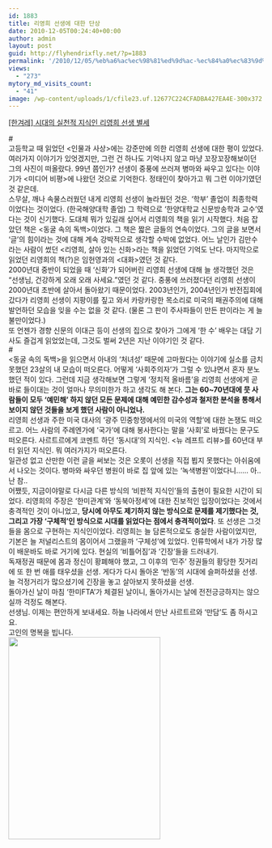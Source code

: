 ```yaml
---
id: 1883
title: 리영희 선생에 대한 단상
date: 2010-12-05T00:24:40+00:00
author: admin
layout: post
guid: http://flyhendrixfly.net/?p=1883
permalink: '/2010/12/05/%eb%a6%ac%ec%98%81%ed%9d%ac-%ec%84%a0%ec%83%9d%ec%97%90-%eb%8c%80%ed%95%9c-%eb%8b%a8%ec%83%81/'
views:
  - "273"
mytory_md_visits_count:
  - "41"
image: /wp-content/uploads/1/cfile23.uf.12677C224CFADBA427EA4E-300x372.jpg
---
```

<div>
</div>

<div>
</div>

<a href="http://www.hani.co.kr/arti/society/society_general/452177.html" target="_blank" title="[http://www.hani.co.kr/arti/society/society_general/452177.html]로 이동합니다." id="">[한겨레] 시대의 실천적 지식인 리영희 선생 별세</a>

<div id="">
</div>

<div id="">
  #
</div>

<div id="">
  고등학교 때 읽었던 <인물과 사상>에는 강준만에 의한 리영희 선생에 대한 평이 있었다. 여러가지 이야기가 있엇겠지만, 그런 건 하나도 기억나지 않고 마냥 꼬장꼬장해보이던 그의 사진이 떠올랐다. 99년 쯤인가? 선생이 중풍에 쓰러져 병마와 싸우고 있다는 이야기가 <미디어 비평>에 나왔던 것으로 기억한다. 정태인이 찾아가고 뭐 그런 이야기였던 것 같은데.
</div>

<div id="">
</div>

<div id="">
  스무살, 깨나 속물스러웠던 내게 리영희 선생이 놀라웠던 것은. &#8216;학부&#8217; 졸업이 최종학력이었다는 것이었다. (한국해양대학 졸업) 그 학력으로 &#8216;한양대학교 신문방송학과 교수&#8217;였다는 것이 신기했다. 도대체 뭐가 있길래 싶어서 리영희의 책을 읽기 시작했다. 처음 잡았던 책은 <동굴 속의 독백>이었다. 그 책은 짧은 글들의 연속이었다. 그의 글을 보면서 &#8216;글&#8217;의 힘이라는 것에 대해 계속 강박적으로 생각할 수박에 없었다.&nbsp;어느 날인가 김만수라는 사람이 썼던 <리영희, 살아 있는 신화>라는 책을 읽었던 기억도 난다. 마지막으로 읽었던 리영희의 책(?)은 임헌영과의 <대화>였던 것 같다.
</div>

<div id="">
</div>

<div id="">
  2000년대 중반이 되었을 때 &#8216;신화&#8217;가 되어버린 리영희 선생에 대해 늘 생각했던 것은 &#8220;선생님, 건강하게 오래 오래 사세요.&#8221;였던 것 같다. 중풍에 쓰러졌다던 리영희 선생이 2000년대 초반에 살아서 돌아왔기 때문이었다. 2003년인가, 2004년인가 반전집회에 갔다가 리영희 선생이 지팡이를 짚고 와서 카랑카랑한 목소리로 미국의 패권주의에 대해 발언하던 모습을 잊을 수는 없을 것 같다. (물론 그 판이 주사파들이 만든 판이라는 게 늘 불만이었다.)
</div>

<div id="">
</div>

<div id="">
  또 언젠가 경향 신문의 이대근 등이 선생의 집으로 찾아가 그에게 &#8216;한 수&#8217; 배우는 대담 기사도 즐겁게 읽었었는데, 그것도 벌써 2년은 지난 이야기인 것 같다.&nbsp;
</div>

<div id="">
</div>

<div id="">
  #
</div>

<div id="aeaoofnhgocdbnbeljkmbjdmhbcokfdb-mousedown">
  <동굴 속의 독백>을 읽으면서 아내의 &#8216;처녀성&#8217; 때문에 고마웠다는 이야기에 실소를 금치 못했던 23살의 내 모습이 떠오른다. 어떻게 &#8216;사회주의자&#8217;가 그럴 수 있냐면서 혼자 분노했던 적이 있다. 그런데 지금 생각해보면 그렇게 &#8216;정치적 올바름&#8217;을 리영희 선생에게 곧 바로 들이대는 것이 얼마나 무의미한가 하고 생각도 해 본다. <b id="">그는 60~70년대에 뭇 사람들이 모두 &#8216;예민해&#8217; 하지 않던 모든 문제에 대해 예민한 감수성과 철저한 분석을 통해서 보이지 않던 것들을 보게 했던 사람이 아니었나.&nbsp;</b>
</div>

<div id="">
</div>

<div id="">
  리영희 선생과 주한 미국 대사의 &#8216;광주 민중항쟁에서의 미국의 역할&#8217;에 대한 논쟁도 떠오르고. 어느 사람의 주례엔가에 &#8216;국가&#8217;에 대해 봉사한다는 말을 &#8216;사회&#8217;로 바꿨다는 문구도 떠오른다. 사르트르에게 코멘트 하던 &#8216;동시대&#8217;의 지식인. <뉴 레프트 리뷰>를 60년대 부터 읽던 지식인. 뭐 여러가지가 떠오른다.
</div>

<div id="">
</div>

<div id="">
  일관성 없고 산만한 이런 글을 써보는 것은 오롯이 선생을 직접 뵙지 못했다는 아쉬움에서 나오는 것이다. 병마와 싸우던 병원이 바로 집 앞에 있는 &#8216;녹색병원&#8217;이었다니&#8230;&#8230; 아.. 난 참..
</div>

<div id="">
</div>

<div id="">
  어쨌듯, 지금이야말로 다시금 다른 방식의 &#8216;비판적 지식인&#8217;들의 출현이 필요한 시간이 되었다. 리영희의 주장은 &#8216;한미관계&#8217;와 &#8216;동북아정세&#8217;에 대한 진보적인 입장이었다는 것에서 충격적인 것이 아니었고, <b>당시에 아무도 제기하지 않는 방식으로 문제를 제기했다는 것, 그리고 가장 &#8216;구체적&#8217;인 방식으로 시대를 읽었다는 점에서 충격적이었다</b>. 또 선생은 그것들을 몸으로 구현하는 지식인이었다. 리영희는 늘 담론적으로도 충실한 사람이었지만, 기본은 늘 저널리스트의 몸이어서 그랬을까 &#8216;구체성&#8217;에 있었다. 인류학에서 내가 가장 많이 배운바도 바로 거기에 있다. 현실의 &#8216;비틀어짐&#8217;과 &#8216;긴장&#8217;들을 드러내기.
</div>

<div id="">
</div>

<div id="">
  독재정권 때문에 몸과 정신이 황폐해야 했고, 그 이후의 &#8216;민주&#8217; 정권들의 황당한 짓거리에 또 한 번 애를 태우셨을 선생. 게다가 다시 돌아온 &#8216;반동&#8217;의 시대에 슬퍼하셨을 선생. 늘 걱정거리가 많으셨기에 긴장을 놓고 살아보지 못하셨을 선생.
</div>

<div id="aeaoofnhgocdbnbeljkmbjdmhbcokfdb-mousedown">
</div>

<div id="aeaoofnhgocdbnbeljkmbjdmhbcokfdb-mousedown">
  돌아가신 날이 마침 &#8216;한미FTA&#8217;가 체결된 날이니, 돌아가시는 날에 전전긍긍하지는 않으실까 걱정도 해본다.
</div>

<div id="aeaoofnhgocdbnbeljkmbjdmhbcokfdb-mousedown">
</div>

<div id="aeaoofnhgocdbnbeljkmbjdmhbcokfdb-mousedown">
  선생님. 이제는 편안하게 보내세요. 하늘 나라에서 만난 사르트르와 &#8216;만담&#8217;도 좀 하시고요.
</div>

<div id="aeaoofnhgocdbnbeljkmbjdmhbcokfdb-mousedown">
</div>

<div id="aeaoofnhgocdbnbeljkmbjdmhbcokfdb-mousedown">
  고인의 명복을 빕니다.
</div>

<div id="aeaoofnhgocdbnbeljkmbjdmhbcokfdb-mousedown">
</div>

<div id="aeaoofnhgocdbnbeljkmbjdmhbcokfdb-mousedown">
  <img src="http://submania.dothome.co.kr/wp-content/uploads/1/cfile23.uf.12677C224CFADBA427EA4E.jpg" class="aligncenter" width="300" height="400" alt="" filename="lee1_2.jpg" filemime="image/jpeg" />
</div>